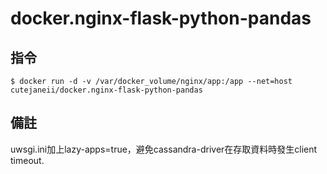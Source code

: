 # docker.nginx-flask-python-pandas

## 指令

<pre><code>$ docker run -d -v /var/docker_volume/nginx/app:/app --net=host cutejaneii/docker.nginx-flask-python-pandas</code></pre>


## 備註
uwsgi.ini加上lazy-apps=true，避免cassandra-driver在存取資料時發生client timeout.
